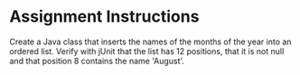 # Assignment Instructions
Create a Java class that inserts the names of the months of the year into an ordered list.
Verify with jUnit that the list has 12 positions, that it is not null and that position 8 contains the name 'August'.
